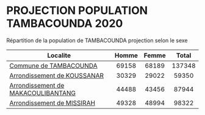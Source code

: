 # PROJECTION POPULATION TAMBACOUNDA 2020
	
Répartition de la population de TAMBACOUNDA projection selon le sexe
	
| Localite  | Homme | Femme | Total |
| --------- |:-----:|:-----:|:-----:|
| [Commune de TAMBACOUNDA](TAMBACOUNDA) | 69158 | 68189 | 137348 |
| [Arrondissement de KOUSSANAR](KOUSSANAR) | 30329 | 29022 | 59350 |
| [Arrondissement de MAKACOULIBANTANG](MAKACOULIBANTANG) | 44488 | 43456 | 87944 |
| [Arrondissement de MISSIRAH](MISSIRAH) | 49328 | 48994 | 98322 |
